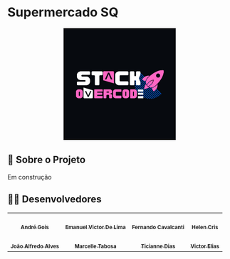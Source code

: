 <h1>Supermercado SQ</h1>
<p align="center">
  <img width= "50%" src="assets/images/StackOverCode.jpeg">
</p>
<h2>💬 Sobre o Projeto</h2>
<p>
  Em construção
</p>

## 👨‍💻 Desenvolvedores

<table align="center">
  <tr>
    <td align="center"><a href="https://github.com/andresgois" target="_blank"><img style="border-radius: 50%;" src="https://avatars.githubusercontent.com/u/39030819?v=4" width="100px;" alt=""/><br /><sub><b>André Gois</b></sub></a><br /></td>
    <td align="center"><a href="https://github.com/Manelitu" target="_blank"><img style="border-radius: 50%;" src="https://avatars.githubusercontent.com/u/94546926?v=4" width="100px;" alt=""/><br /><sub><b>Emanuel Victor De Lima</b></sub></a><br /></td>
    <td align="center"><a href="https://github.com/dkzord" target="_blank"><img style="border-radius: 50%;" src="https://avatars.githubusercontent.com/u/66949534?v=4" width="100px;" alt=""/><br /><sub><b>Fernando Cavalcanti</b></sub></a><br /></td>
    <td align="center"><a href="https://github.com/HelenCris" target="_blank"><img style="border-radius: 50%;" src="https://avatars.githubusercontent.com/u/79730539?v=4" width="100px;" alt=""/><br /><sub><b>Helen Cris</b></sub></a><br /></td>
  </tr>
  <tr>
    <td align="center"><a href="https://github.com/JoaoAlfredoAlves" target="_blank"><img style="border-radius: 50%;" src="https://avatars.githubusercontent.com/u/68473607?v=4" width="100px;" alt=""/><br /><sub><b>João Alfredo Alves
</b></sub></a><br /></td>
    <td align="center"><a href="https://github.com/MarcelleTabosa" target="_blank"><img style="border-radius: 50%;" src="https://avatars.githubusercontent.com/u/99770580?v=4" width="100px;" alt=""/><br /><sub><b>Marcelle Tabosa
</b></sub></a><br /></td>
    <td align="center"><a href="https://github.com/TicianneDias" target="_blank"><img style="border-radius: 50%;" src="https://avatars.githubusercontent.com/u/88796784?v=4" width="100px;" alt=""/><br /><sub><b>Ticianne Dias</b></sub></a><br /></td>
    <td align="center"><a href="https://github.com/svvictorelias" target="_blank"><img style="border-radius: 50%;" src="https://avatars.githubusercontent.com/u/98238941?v=4" width="100px;" alt=""/><br /><sub><b>Victor Elias</b></sub></a><br /></td>
  </tr>
</table>
